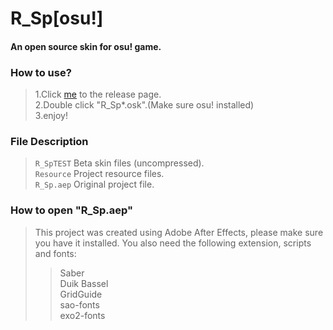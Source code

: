 # R_Sp[osu!]
#### An open source skin for osu! game.     
### How to use?
>1.Click [me](https://github.com/Sendevia/R_SpTEST/releases) to the release page.    
>2.Double click "R_Sp*.osk".(Make sure osu! installed)    
>3.enjoy!    

### File Description
>`R_SpTEST` Beta skin files (uncompressed).    
>`Resource` Project resource files.    
>`R_Sp.aep` Original project file.    

### How to open "R_Sp.aep"
>This project was created using Adobe After Effects, please make sure you have it installed.
>You also need the following extension, scripts and fonts:
>>Saber    
>>Duik Bassel    
>>GridGuide    
>>sao-fonts    
>>exo2-fonts    
